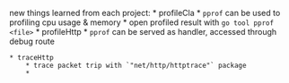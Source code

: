 new things learned from each project:
    * profileCla
        * `pprof` can be used to profiling cpu usage & memory
        * open profiled result with `go tool pprof <file>`
    * profileHttp
        * `pprof` can be served as handler, accessed through debug route
    
    * traceHttp
        * trace packet trip with `"net/http/httptrace"` package
        * 